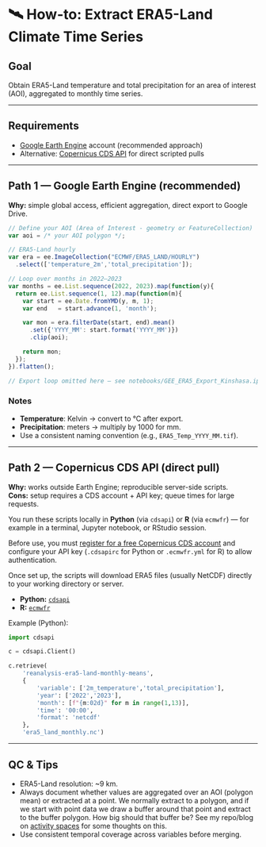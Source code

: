 # 🛰️ How-to: Extract ERA5-Land Climate Time Series

## Goal
Obtain ERA5-Land temperature and total precipitation for an area of interest (AOI), aggregated to monthly time series. 

---

## Requirements
- [Google Earth Engine](https://earthengine.google.com/) account (recommended approach)  
- Alternative: [Copernicus CDS API](https://cds.climate.copernicus.eu/api-how-to) for direct scripted pulls  

---

## Path 1 — Google Earth Engine (recommended)

**Why:** simple global access, efficient aggregation, direct export to Google Drive.  

```js
// Define your AOI (Area of Interest - geometry or FeatureCollection)
var aoi = /* your AOI polygon */;

// ERA5-Land hourly
var era = ee.ImageCollection("ECMWF/ERA5_LAND/HOURLY")
  .select(['temperature_2m','total_precipitation']);

// Loop over months in 2022–2023
var months = ee.List.sequence(2022, 2023).map(function(y){
  return ee.List.sequence(1, 12).map(function(m){
    var start = ee.Date.fromYMD(y, m, 1);
    var end   = start.advance(1, 'month');

    var mon = era.filterDate(start, end).mean()
      .set({'YYYY_MM': start.format('YYYY_MM')})
      .clip(aoi);

    return mon;
  });
}).flatten();

// Export loop omitted here — see notebooks/GEE_ERA5_Export_Kinshasa.ipynb
```

### Notes
- **Temperature**: Kelvin → convert to °C after export.  
- **Precipitation**: meters → multiply by 1000 for mm.  
- Use a consistent naming convention (e.g., `ERA5_Temp_YYYY_MM.tif`).  

---

## Path 2 — Copernicus CDS API (direct pull)

**Why:** works outside Earth Engine; reproducible server-side scripts.  
**Cons:** setup requires a CDS account + API key; queue times for large requests.

You run these scripts locally in **Python** (via `cdsapi`) or **R** (via `ecmwfr`) — for example in a terminal, Jupyter notebook, or RStudio session.  

Before use, you must [register for a free Copernicus CDS account](https://cds.climate.copernicus.eu/) and configure your API key (`.cdsapirc` for Python or `.ecmwfr.yml` for R) to allow authentication.  

Once set up, the scripts will download ERA5 files (usually NetCDF) directly to your working directory or server.

- **Python:** [`cdsapi`](https://pypi.org/project/cdsapi/)  
- **R:** [`ecmwfr`](https://github.com/bluegreen-labs/ecmwfr)  

Example (Python):

```python
import cdsapi

c = cdsapi.Client()

c.retrieve(
    'reanalysis-era5-land-monthly-means',
    {
        'variable': ['2m_temperature','total_precipitation'],
        'year': ['2022','2023'],
        'month': [f"{m:02d}" for m in range(1,13)],
        'time': '00:00',
        'format': 'netcdf'
    },
    'era5_land_monthly.nc')
```

---

## QC & Tips
- ERA5-Land resolution: ~9 km.  
- Always document whether values are aggregated over an AOI (polygon mean) or extracted at a point. We normally extract to a polygon, and if we start with point data we draw a buffer around that point and extract to the buffer polygon. How big should that buffer be? See my repo/blog on [activity spaces](https://github.com/DMParker1/activity-spaces) for some thoughts on this.
- Use consistent temporal coverage across variables before merging.  

